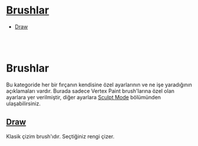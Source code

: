 # [Brushlar](#brushlar-1)
* [Draw](#draw)


<br>
<br>


# Brushlar
Bu kategoride her bir fırçanın kendisine özel ayarlarının ve ne işe yaradığının açıklamaları vardır. Burada sadece Vertex Paint brush'larına özel olan ayarlara yer verilmiştir, diğer ayarlara [Sculpt Mode](../Sculpt) bölümünden ulaşabilirsiniz.


## [Draw](https://docs.blender.org/manual/en/latest/sculpt_paint/vertex_paint/tools.html)
Klasik çizim brush'ıdır. Seçtiğiniz rengi çizer.
